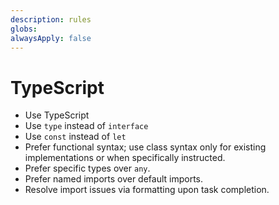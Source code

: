 ```yaml
---
description: rules
globs: 
alwaysApply: false
---
```


# TypeScript

- Use TypeScript
- Use `type` instead of `interface`
- Use `const` instead of `let`
- Prefer functional syntax; use class syntax only for existing implementations or when specifically instructed.
- Prefer specific types over `any`.
- Prefer named imports over default imports.
- Resolve import issues via formatting upon task completion.
